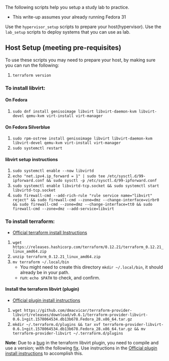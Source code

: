 The following scripts help you setup a study lab to practice.

- This write-up assumes your already running Fedora 31

Use the `hypervisor_setup` scripts to prepare your host(hypervisor). 
Use the `lab_setup` scripts to deploy systems that you can use as lab.

## Host Setup (meeting pre-requisites)
To use these scripts you may need to prepare your host, by making sure you can run the following: 

1. `terraform version`
<!-- 1. `ansible --version` -->

### To install libvirt: 

#### On Fedora

1. `sudo dnf install genisoimage libvirt libvirt-daemon-kvm libvirt-devel qemu-kvm virt-install virt-manager`

#### On Fedora Silverblue 

1. `sudo rpm-ostree install genisoimage libvirt libvirt-daemon-kvm libvirt-devel qemu-kvm virt-install virt-manager`
1. `sudo systemctl restart`

#### libvirt setup instructions

1. `sudo systemctl enable --now libvirtd`
1. `echo "net.ipv4.ip_forward = 1" | sudo tee /etc/sysctl.d/99-ipforward.conf && sudo sysctl -p /etc/sysctl.d/99-ipforward.conf`
1. `sudo systemctl enable libvirtd-tcp.socket && sudo systemctl start libvirtd-tcp.socket`
1. `sudo firewall-cmd --add-rich-rule "rule service name="libvirt" reject" && sudo firewall-cmd --zone=dmz --change-interface=virbr0 && sudo firewall-cmd --zone=dmz --change-interface=tt0 && sudo firewall-cmd --zone=dmz --add-service=libvirt`

### To install terraform: 

- [Official terraform install Instructions](https://learn.hashicorp.com/terraform/getting-started/install.html)
1. `wget https://releases.hashicorp.com/terraform/0.12.21/terraform_0.12.21_linux_amd64.zip`
1. `unzip terraform_0.12.21_linux_amd64.zip`
1. `mv terraform ~/.local/bin`
    - You might need to create this directory `mkdir ~/.local/bin`, it should already be in your path. 
    - run: `echo $PATH` to check, and confirm. 

#### Install the terraform libvirt (plugin)

- [Official plugin install instructions](https://github.com/dmacvicar/terraform-provider-libvirt)
1. `wget https://github.com/dmacvicar/terraform-provider-libvirt/releases/download/v0.6.1/terraform-provider-libvirt-0.6.1+git.1578064534.db13b678.Fedora_28.x86_64.tar.gz`
1. `mkdir ~/.terraform.d/plugins && tar xvf terraform-provider-libvirt-0.6.1+git.1578064534.db13b678.Fedora_28.x86_64.tar.gz && mv terraform-provider-libvirt ~/.terraform.d/plugins`

**Note**: Due to a [bug](https://github.com/dmacvicar/terraform-provider-libvirt/issues/665) in the terraform libvirt plugin, you need to compile and use a version; with the following [fix](https://github.com/dmacvicar/terraform-provider-libvirt/pull/707). Use instructions in the [Official plugin install instructions](https://github.com/dmacvicar/terraform-provider-libvirt) to accomplish this. 

<!-- ### To install Ansible: 

#### On Fedora

1. `sudo dnf install ansible`

#### On Fedora Silverblue 

1. `sudo rpm-ostree install ansible`
1. `sudo systemctl restart` --> 
